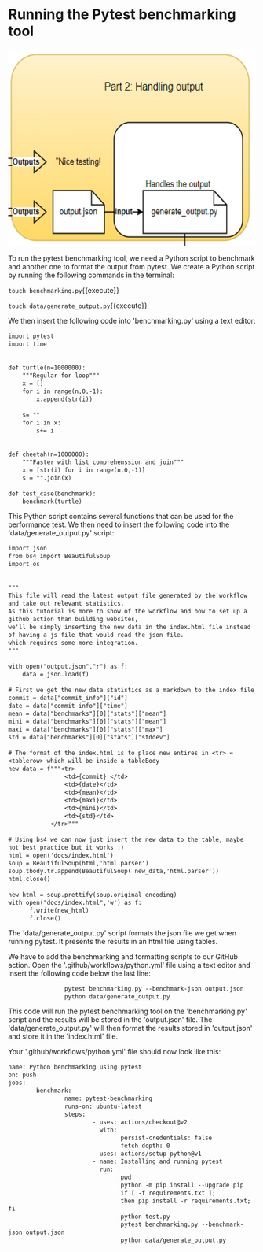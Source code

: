 # Running the Pytest benchmarking tool


<img src="https://github.com/jhammarstedt/katacoda-scenarios/blob/main/ghactionDemo/images/tut_part2.PNG?raw=true" height="400" />


To run the pytest benchmarking tool, we need a Python script to benchmark and another one to format the output from pytest. We create a Python script by running the following commands in the terminal:

 
`touch benchmarking.py`{{execute}}

`touch data/generate_output.py`{{execute}}
   
We then insert the following code into 'benchmarking.py' using a text editor:

``` 
import pytest
import time


def turtle(n=1000000):
    """Regular for loop"""
    x = [] 
    for i in range(n,0,-1):
        x.append(str(i))
    
    s= ""
    for i in x:
        s+= i


def cheetah(n=1000000):
    """Faster with list comprehenssion and join"""
    x = [str(i) for i in range(n,0,-1)]
    s = "".join(x)
    
def test_case(benchmark):
    benchmark(turtle)
``` 

This Python script contains several functions that can be used for the performance test. We then need to insert the following code into the 'data/generate_output.py' script:


```   
import json
from bs4 import BeautifulSoup
import os


"""
This file will read the latest output file generated by the workflow and take out relevant statistics.
As this tutorial is more to show of the workflow and how to set up a github action than building websites,
we'll be simply inserting the new data in the index.html file instead of having a js file that would read the json file.
which requires some more integration.
"""

with open("output.json","r") as f: 
    data = json.load(f)

# First we get the new data statistics as a markdown to the index file
commit = data["commit_info"]["id"]
date = data["commit_info"]["time"]
mean = data["benchmarks"][0]["stats"]["mean"]
mini = data["benchmarks"][0]["stats"]["mean"]
maxi = data["benchmarks"][0]["stats"]["max"]
std = data["benchmarks"][0]["stats"]["stddev"]

# The format of the index.html is to place new entires in <tr> = <tablerow> which will be inside a tableBody
new_data = f"""<tr>
                <td>{commit} </td>
                <td>{date}</td>
                <td>{mean}</td>
                <td>{maxi}</td>
                <td>{mini}</td>
                <td>{std}</td>
            </tr>"""

# Using bs4 we can now just insert the new data to the table, maybe not best practice but it works :)
html = open('docs/index.html')
soup = BeautifulSoup(html,'html.parser')
soup.tbody.tr.append(BeautifulSoup( new_data,'html.parser'))
html.close()

new_html = soup.prettify(soup.original_encoding)
with open("docs/index.html",'w') as f:
      f.write(new_html)
      f.close()

```

The 'data/generate_output.py' script formats the json file we get when running pytest. It presents the results in an html file using tables. 

We have to add the benchmarking and formatting scripts to our GitHub action. Open the '.github/workflows/python.yml' file using a text editor and insert the following code below the last line:

```   
                pytest benchmarking.py --benchmark-json output.json
                python data/generate_output.py

```   

This code will run the pytest benchmarking tool on the 'benchmarking.py' script and the results will be stored in the 'output.json' file. The 'data/generate_output.py' will then format the results stored in 'output.json' and store it in the 'index.html' file. 



                                
Your '.github/workflows/python.yml' file should now look like this:

```   
name: Python benchmarking using pytest
on: push
jobs:
        benchmark:
                name: pytest-benchmarking
                runs-on: ubuntu-latest
                steps:
                        - uses: actions/checkout@v2
                          with:
                                persist-credentials: false
                                fetch-depth: 0 
                        - uses: actions/setup-python@v1
                        - name: Installing and running pytest
                          run: |
                                pwd
                                python -m pip install --upgrade pip
                                if [ -f requirements.txt ]; 
                                then pip install -r requirements.txt; fi
                                python test.py
                                pytest benchmarking.py --benchmark-json output.json
                                python data/generate_output.py
``` 

